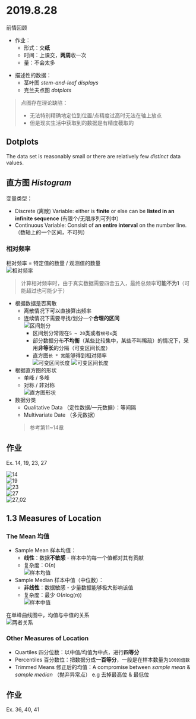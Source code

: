 # 2019.8.28

前情回顾

- 作业：
    - 形式：交**纸**
    - 时间：上课交，**两周**收一次
    - 量：不会太多

[//]: # (老师说他自己大学的时候能够熬夜到5、6点，7、8点起来之后继续去上学)
[//]: # (老师：如果身体不行的话，推荐你考个研，然后去找个事业单位的工作（比如说公务员）；精力不够，学历来凑)

- 描述性的数据：
    - 茎叶图 *stem-and-leaf displays*
    - 克兰夫点图 *dotplots*

> 点图存在理论缺陷：  
>    - 无法特别精确地定位到位置/点精度过高时无法在轴上放点
>    - 但是现实生活中获取到的数据是有精度截取的

## Dotplots

The data set is reasonably small or there are relatively few *distinct* data values. 

## 直方图 *Histogram*

变量类型：  
- Discrete (离散) Variable: either is **finite** or else can be **listed in an infinite sequence** (有限个/无限序列可列中）
- Continuous Variable: Consisit of **an entire interval** on the number line. （数轴上的一个区间，不可列）

### 相对频率

相对频率 = 特定值的数量 / 观测值的数量  
![相对频率](../../images/概统/2019.8.28/相对频率.jpg)  
> 计算相对频率时，由于真实数据需要四舍五入，最终总频率**可能不为1**（可能超过也可能少于）  

- 根据数据是否离散
    - 离散情况下可以直接算出频率
    - 连续情况下需要寻找/划分一个**合理的区间**  
    ![区间划分](../../images/概统/2019.8.28/区间划分.jpg)
        - 区间划分常规在`5 ~ 20`类或者`根号x`类
        - 部分数据分布**不均衡**（某些比较集中，某些不叫稀疏）的情况下，采用**非等长**的分隔（可变区间长度）
        - 直方图`长 * 宽`能够得到相对频率  
        ![可变区间长度](../../images/概统/2019.8.28/非等长.jpg) ![可变区间长度](../../images/概统/2019.8.28/非等长01.jpg)
- 根据直方图的形状  
    - 单峰 / 多峰  
    - 对称 / 非对称  
![直方图形状](../../images/概统/2019.8.28/形状.jpg)
- 数据分类
    - Qualitative Data （定性数据/一元数据）：等间隔
    - Multivariate Date （多元数据）
    > 参考第11~14章

## 作业

Ex. 14, 19, 23, 27

![14](../../images/概统/2019.8.28/作业0114.jpg)  
![19](../../images/概统/2019.8.28/作业0119.jpg)  
![23](../../images/概统/2019.8.28/作业0123.jpg)  
![27](../../images/概统/2019.8.28/作业0127_01.jpg)  
![27_02](../../images/概统/2019.8.28/作业0127_02.jpg)  

## 1.3 Measures of Location

### The Mean 均值

- Sample Mean 样本均值：  
    - **线性**：数据**不敏感** - 样本中的每一个值都对其有贡献  
    - 复杂度：O(*n*)  
![样本均值](../../images/概统/2019.8.28/sampleMean.jpg)
- Sample Median 样本中值（中位数）：  
    - **非线性**：数据敏感 - 少量数据能够极大影响该值  
    - 复杂度：最少 O(*n*log(*n*))   
![样本中值](../../images/概统/2019.8.28/sampleMedian.jpg)

在单峰曲线图中，均值与中值的关系  
![两者关系](../../images/概统/2019.8.28/均值与中值的关系.jpg)

### Other Measures of Location

- Quartiles 四分位数：以中值/均值为中点，进行**四等分**  
- Percentiles  百分数位：把数据分成**一百等分**，一般是在样本数量为`100的倍数`
- Trimmed Means 修正后的均值：A compromise between *sample mean* & *sample median* （抛弃异常点）
  e.g 去掉最高位 & 最低位

## 作业

Ex. 36, 40, 41

[//]: # (老师：我在中大读大一的时候，体育分别选了：篮球、足球、棒球；棒球选了一年，分数还很低。。。)
[//]: # (老师口癖：会在说完话之后加个“对”)